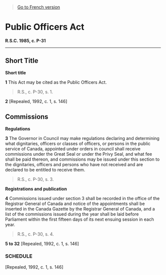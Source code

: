 > [Go to French version](/fr/Lois/Lois%20révisées%20du%20Canada/P/P-31.md)

# Public Officers Act

**R.S.C. 1985, c. P-31**


----------



## Short Title



**Short title**

**1** This Act may be cited as the Public Officers Act.
> R.S., c. P-30, s. 1.




**2** [Repealed, 1992, c. 1, s. 146]




## Commissions



**Regulations**

**3** The Governor in Council may make regulations declaring and determining what dignitaries, officers or classes of officers, or persons in the public service of Canada, appointed under orders in council shall receive commissions under the Great Seal or under the Privy Seal, and what fee shall be paid thereon, and commissions may be issued under this section to the dignitaries, officers and persons who have not received and are declared to be entitled to receive them.
> R.S., c. P-30, s. 3.





**Registrations and publication**

**4** Commissions issued under section 3 shall be recorded in the office of the Registrar General of Canada and notice of the appointments shall be inserted in the Canada Gazette by the Registrar General of Canada, and a list of the commissions issued during the year shall be laid before Parliament within the first fifteen days of its next ensuing session in each year.
> R.S., c. P-30, s. 4.




**5 to 32** [Repealed, 1992, c. 1, s. 146]




### **SCHEDULE** 
[Repealed, 1992, c. 1, s. 146]


